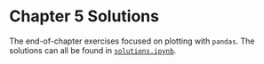 # Chapter 5 Solutions

The end-of-chapter exercises focused on plotting with `pandas`. The solutions can all be found in [`solutions.ipynb`](./solutions.ipynb).
